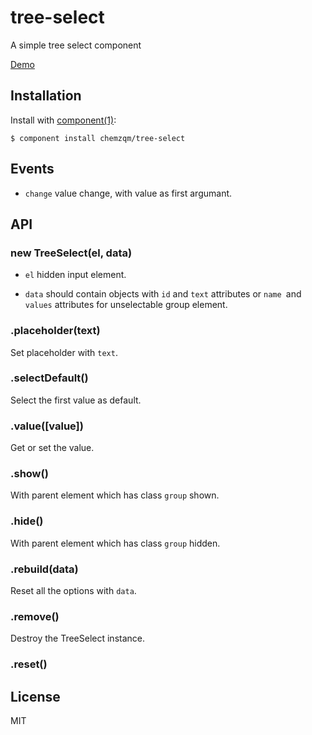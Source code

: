 # tree-select

  A simple tree select component

  [Demo](http://chemzqm.github.io/tree-select/index.html)

## Installation

  Install with [component(1)](http://component.io):

    $ component install chemzqm/tree-select

## Events

* `change` value change, with value as first argumant.

## API

### new TreeSelect(el, data)

* `el` hidden input element.

* `data` should contain objects with `id` and `text` attributes or `name `and `values` attributes for unselectable group element.

### .placeholder(text)

Set placeholder with `text`.

### .selectDefault()

Select the first value as default.

### .value([value])

Get or set the value.

### .show()

With parent element which has class `group` shown.

### .hide()

With parent element which has class `group` hidden.

### .rebuild(data)

Reset all the options with `data`.

### .remove()

Destroy the TreeSelect instance.

### .reset()

## License

  MIT
